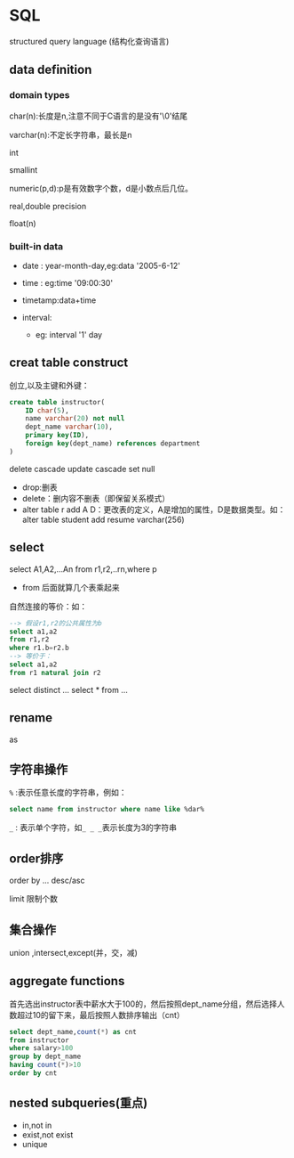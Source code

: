 # SQL 
structured query language (结构化查询语言)

## data definition

### domain types 
char(n):长度是n,注意不同于C语言的是没有'\0'结尾

varchar(n):不定长字符串，最长是n

int

smallint

numeric(p,d):p是有效数字个数，d是小数点后几位。

real,double precision

float(n)

### built-in data
- date : year-month-day,eg:data '2005-6-12'
- time : eg:time '09:00:30'
- timetamp:data+time
- interval:
  
    - eg: interval '1' day


## creat table construct

创立,以及主键和外键：

```sql
create table instructor(
    ID char(5),
    name varchar(20) not null
    dept_name varchar(10),
    primary key(ID),
    foreign key(dept_name) references department
)
```

delete cascade
update cascade
set null

- drop:删表
- delete：删内容不删表（即保留关系模式）
- alter table r add A D：更改表的定义，A是增加的属性，D是数据类型。如：alter table student add resume varchar(256)

## select
select A1,A2,...An from r1,r2,..rn,where p 
- from 后面就算几个表乘起来

自然连接的等价：如：

```sql
--> 假设r1,r2的公共属性为b
select a1,a2
from r1,r2
where r1.b=r2.b
--> 等价于：
select a1,a2
from r1 natural join r2

```

select distinct ...
select * from ...

## rename
as

## 字符串操作
`%` :表示任意长度的字符串，例如：

```sql
select name from instructor where name like %dar%
```

`_` :  表示单个字符，如` _ _ _ `表示长度为3的字符串

## order排序
order by ... desc/asc

limit 限制个数

## 集合操作
union ,intersect,except(并，交，减) 

## aggregate functions

首先选出instructor表中薪水大于100的，然后按照dept_name分组，然后选择人数超过10的留下来，最后按照人数排序输出（cnt）
```sql
select dept_name,count(*) as cnt
from instructor
where salary>100
group by dept_name
having count(*)>10
order by cnt
```

## nested subqueries(重点)
- in,not in
- exist,not exist
- unique